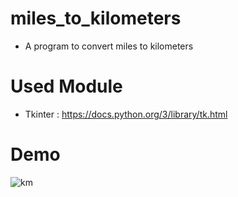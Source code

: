 # miles_to_kilometers
 - A program to convert miles to kilometers 

# Used Module
 - Tkinter : https://docs.python.org/3/library/tk.html
# Demo
![km](https://user-images.githubusercontent.com/50704452/101284448-bdbaac00-37e8-11eb-8bb3-7bfbd5ee4c0b.gif)

 
